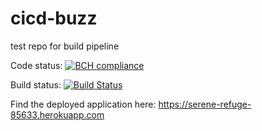 # cicd-buzz
test repo for build pipeline

Code status: [![BCH compliance](https://bettercodehub.com/edge/badge/dtep100/cicd-buzz?branch=master)](https://bettercodehub.com/)

Build status: [![Build Status](https://travis-ci.org/dtep100/cicd-buzz.svg?branch=master)](https://travis-ci.org/dtep100/cicd-buzz)

Find the deployed application here: https://serene-refuge-85633.herokuapp.com
